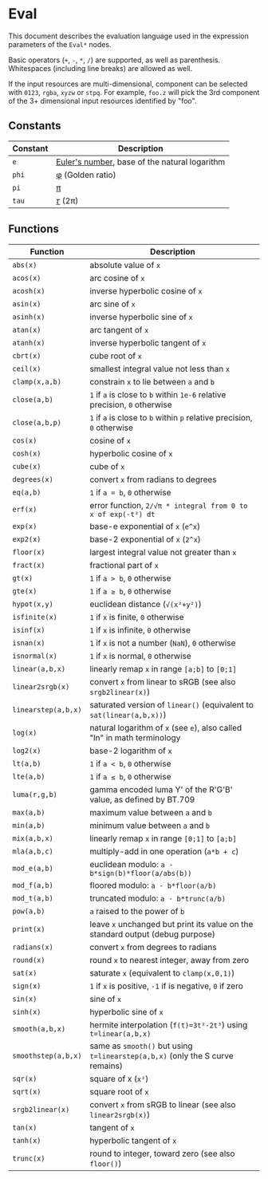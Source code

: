 # Eval

This document describes the evaluation language used in the expression
parameters of the `Eval*` nodes.

Basic operators (`+`, `-`, `*`, `/`) are supported, as well as parenthesis.
Whitespaces (including line breaks) are allowed as well.

If the input resources are multi-dimensional, component can be selected with
`0123`, `rgba`, `xyzw` or `stpq`. For example, `foo.z` will pick the 3rd
component of the 3+ dimensional input resources identified by "foo".


## Constants

| Constant | Description                                            |
|----------|--------------------------------------------------------|
| `e`      | [Euler's number][euler], base of the natural logarithm |
| `phi`    | [φ][phi] (Golden ratio)                                |
| `pi`     | [π][pi]                                                |
| `tau`    | [𝜏][tau] (2π)                                          |

[euler]: https://en.wikipedia.org/wiki/E_(mathematical_constant)
[phi]: https://en.wikipedia.org/wiki/Golden_ratio
[pi]: https://en.wikipedia.org/wiki/Pi
[tau]: https://en.wikipedia.org/wiki/Tau_(mathematical_constant)


## Functions

| Function            | Description                                                                    |
|---------------------|--------------------------------------------------------------------------------|
| `abs(x)`            | absolute value of `x`                                                          |
| `acos(x)`           | arc cosine of `x`                                                              |
| `acosh(x)`          | inverse hyperbolic cosine of `x`                                               |
| `asin(x)`           | arc sine of `x`                                                                |
| `asinh(x)`          | inverse hyperbolic sine of `x`                                                 |
| `atan(x)`           | arc tangent of `x`                                                             |
| `atanh(x)`          | inverse hyperbolic tangent of `x`                                              |
| `cbrt(x)`           | cube root of `x`                                                               |
| `ceil(x)`           | smallest integral value not less than `x`                                      |
| `clamp(x,a,b)`      | constrain `x` to lie between `a` and `b`                                       |
| `close(a,b)`        | `1` if `a` is close to `b` within `1e-6` relative precision, `0` otherwise     |
| `close(a,b,p)`      | `1` if `a` is close to `b` within `p` relative precision, `0` otherwise        |
| `cos(x)`            | cosine of `x`                                                                  |
| `cosh(x)`           | hyperbolic cosine of `x`                                                       |
| `cube(x)`           | cube of `x`                                                                    |
| `degrees(x)`        | convert `x` from radians to degrees                                            |
| `eq(a,b)`           | `1` if `a = b`, `0` otherwise                                                  |
| `erf(x)`            | error function, `2/√π * integral from 0 to x of exp(-t²) dt`                   |
| `exp(x)`            | base-e exponential of `x` (`e^x`)                                              |
| `exp2(x)`           | base-2 exponential of `x` (`2^x`)                                              |
| `floor(x)`          | largest integral value not greater than `x`                                    |
| `fract(x)`          | fractional part of `x`                                                         |
| `gt(x)`             | `1` if `a > b`, `0` otherwise                                                  |
| `gte(x)`            | `1` if `a ≥ b`, `0` otherwise                                                  |
| `hypot(x,y)`        | euclidean distance (`√(x²+y²)`)                                                |
| `isfinite(x)`       | `1` if `x` is finite, `0` otherwise                                            |
| `isinf(x)`          | `1` if `x` is infinite, `0` otherwise                                          |
| `isnan(x)`          | `1` if `x` is not a number (`NaN`), `0` otherwise                              |
| `isnormal(x)`       | `1` if `x` is normal, `0` otherwise                                            |
| `linear(a,b,x)`     | linearly remap `x` in range `[a;b]` to `[0;1]`                                 |
| `linear2srgb(x)`    | convert `x` from linear to sRGB (see also `srgb2linear(x)`)                    |
| `linearstep(a,b,x)` | saturated version of `linear()` (equivalent to `sat(linear(a,b,x))`)           |
| `log(x)`            | natural logarithm of `x` (see `e`), also called "ln" in math terminology       |
| `log2(x)`           | base-2 logarithm of `x`                                                        |
| `lt(a,b)`           | `1` if `a < b`, `0` otherwise                                                  |
| `lte(a,b)`          | `1` if `a ≤ b`, `0` otherwise                                                  |
| `luma(r,g,b)`       | gamma encoded luma Y' of the R'G'B' value, as defined by BT.709                |
| `max(a,b)`          | maximum value between `a` and `b`                                              |
| `min(a,b)`          | minimum value between `a` and `b`                                              |
| `mix(a,b,x)`        | linearly remap `x` in range `[0;1]` to `[a;b]`                                 |
| `mla(a,b,c)`        | multiply-add in one operation (`a*b + c`)                                      |
| `mod_e(a,b)`        | euclidean modulo: `a - b*sign(b)*floor(a/abs(b))`                              |
| `mod_f(a,b)`        | floored modulo: `a - b*floor(a/b)`                                             |
| `mod_t(a,b)`        | truncated modulo: `a - b*trunc(a/b)`                                           |
| `pow(a,b)`          | `a` raised to the power of `b`                                                 |
| `print(x)`          | leave `x` unchanged but print its value on the standard output (debug purpose) |
| `radians(x)`        | convert `x` from degrees to radians                                            |
| `round(x)`          | round `x` to nearest integer, away from zero                                   |
| `sat(x)`            | saturate `x` (equivalent to `clamp(x,0,1)`)                                    |
| `sign(x)`           | `1` if `x` is positive, `-1` if is negative, `0` if zero                       |
| `sin(x)`            | sine of `x`                                                                    |
| `sinh(x)`           | hyperbolic sine of `x`                                                         |
| `smooth(a,b,x)`     | hermite interpolation (`f(t)=3t²-2t³`) using `t=linear(a,b,x)`                 |
| `smoothstep(a,b,x)` | same as `smooth()` but using `t=linearstep(a,b,x)` (only the S curve remains)  |
| `sqr(x)`            | square of x (`x²`)                                                             |
| `sqrt(x)`           | square root of `x`                                                             |
| `srgb2linear(x)`    | convert `x` from sRGB to linear (see also `linear2srgb(x)`)                    |
| `tan(x)`            | tangent of `x`                                                                 |
| `tanh(x)`           | hyperbolic tangent of `x`                                                      |
| `trunc(x)`          | round to integer, toward zero (see also `floor()`)                             |

